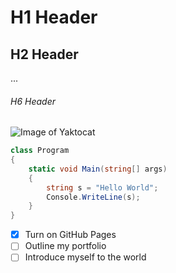 # H1 Header 
## H2 Header
...
###### H6 Header


![Image of Yaktocat](https://octodex.github.com/images/yaktocat.png)



``` C#
class Program
{
    static void Main(string[] args)
    {
        string s = "Hello World";
        Console.WriteLine(s);
    }
}
```


- [x] Turn on GitHub Pages
- [ ] Outline my portfolio
- [ ] Introduce myself to the world
